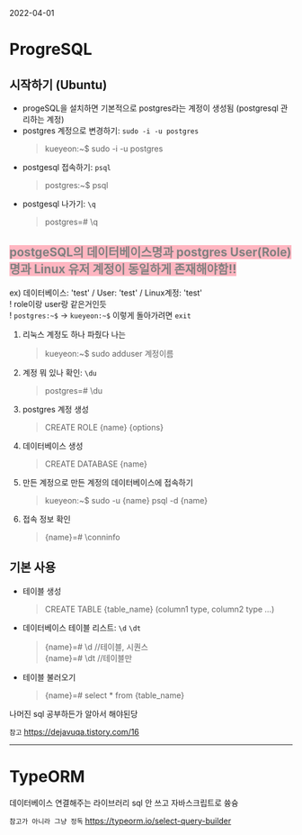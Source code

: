 2022-04-01

# ProgreSQL
## 시작하기 (Ubuntu)
- progeSQL을 설치하면 기본적으로 postgres라는 계정이 생성됨 (postgresql 관리하는 계정)
- postgres 계정으로 변경하기: `sudo -i -u postgres`
    > kueyeon:~$ sudo -i -u postgres
- postgesql 접속하기: `psql`
    > postgres:~$ psql
- postgesql 나가기: `\q`
    > postgres=# \q

## <span style="background-color:lightpink; color:gray">postgeSQL의 **데이터베이스명**과 **postgres User(Role)명**과 **Linux 유저 계정**이 동일하게 존재해야함!!</span>
ex) 데이터베이스: 'test' / User: 'test' / 
Linux계정: 'test'  
! role이랑 user랑 같은거인듯  
! `postgres:~$` -> `kueyeon:~$` 이렇게 돌아가려면 `exit`  
1. 리눅스 계정도 하나 파줬다 나는
    > kueyeon:~$ sudo adduser 계정이름
1. 계정 뭐 있나 확인: `\du`
    > postgres=# \du
2. postgres 계정 생성
    > CREATE ROLE {name} {options}
3. 데이터베이스 생성
    > CREATE DATABASE {name}
4. 만든 계정으로 만든 계정의 데이터베이스에 접속하기
    > kueyeon:~$ sudo -u {name} psql -d {name}
5. 접속 정보 확인
    > {name}=# \conninfo

## 기본 사용
- 테이블 생성
    > CREATE TABLE {table_name} (column1 type, column2 type ...)
- 데이터베이스 테이블 리스트: `\d` `\dt`
    > {name}=# \d   //테이블, 시퀀스  
    > {name}=# \dt  //테이블만
- 테이블 불러오기
    > {name}=# select * from {table_name}

나머진 sql 공부하든가 알아서 해야된당

`참고` https://dejavuqa.tistory.com/16
***
# TypeORM
데이터베이스 연결해주는 라이브러리
sql 안 쓰고 자바스크립트로 쓩슝

`참고가 아니라 그냥 정독` https://typeorm.io/select-query-builder